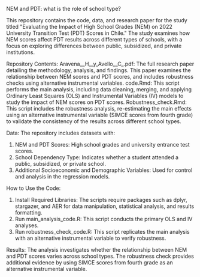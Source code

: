 NEM and PDT: what is the role of school type?

This repository contains the code, data, and research paper for the study titled "Evaluating the Impact of High School Grades (NEM) on 2022 University Transition Test (PDT) Scores in Chile." The study examines how NEM scores affect PDT results across different types of schools, with a focus on exploring differences between public, subsidized, and private institutions.

Repository Contents:
Aravena__H__y_Avello__C_.pdf: The full research paper detailing the methodology, analysis, and findings. This paper examines the relationship between NEM scores and PDT scores, and includes robustness checks using alternative instrumental variables.
code.Rmd: This script performs the main analysis, including data cleaning, merging, and applying Ordinary Least Squares (OLS) and Instrumental Variables (IV) models to study the impact of NEM scores on PDT scores.
Robustness_check.Rmd: This script includes the robustness analysis, re-estimating the main effects using an alternative instrumental variable (SIMCE scores from fourth grade) to validate the consistency of the results across different school types.

Data:
The repository includes datasets with:
1. NEM and PDT Scores: High school grades and university entrance test scores.
2. School Dependency Type: Indicates whether a student attended a public, subsidized, or private school.
3. Additional Socioeconomic and Demographic Variables: Used for control and analysis in the regression models.

How to Use the Code:
1. Install Required Libraries: The scripts require packages such as dplyr, stargazer, and AER for data manipulation, statistical analysis, and results formatting.
2. Run main_analysis_code.R: This script conducts the primary OLS and IV analyses.
3. Run robustness_check_code.R: This script replicates the main analysis with an alternative instrumental variable to verify robustness.

Results:
The analysis investigates whether the relationship between NEM and PDT scores varies across school types. The robustness check provides additional evidence by using SIMCE scores from fourth grade as an alternative instrumental variable.
